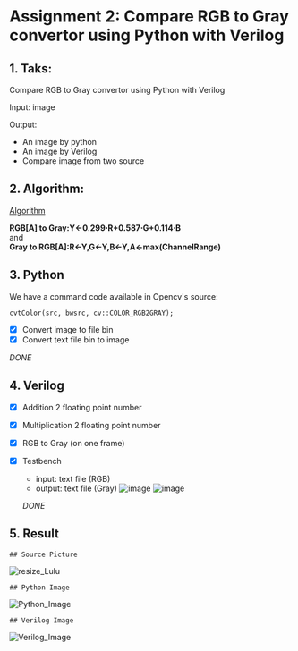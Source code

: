 
# Assignment 2: Compare RGB to Gray convertor using Python with Verilog
## 1. Taks: 
 Compare RGB to Gray convertor using Python with Verilog
 
 Input: image
 
 Output:
- An image by python
- An image by Verilog
- Compare image from two source
      
## 2. Algorithm:
[Algorithm](https://docs.opencv.org/3.4/de/d25/imgproc_color_conversions.html)   


**RGB[A] to Gray:Y←0.299⋅R+0.587⋅G+0.114⋅B**   
                  and     
**Gray to RGB[A]:R←Y,G←Y,B←Y,A←max(ChannelRange)**
## 3. Python
  We have a command code available in Opencv's source:
  
  `cvtColor(src, bwsrc, cv::COLOR_RGB2GRAY);`
  
  - [x] Convert image to file bin
  - [x] Convert text file bin to image

 *DONE*
## 4. Verilog 
- [x] Addition 2 floating point number
- [x] Multiplication 2 floating point number
- [x] RGB to Gray (on one frame)
- [x] Testbench
  - input: text file (RGB)
  - output:  text file (Gray)
 ![image](https://user-images.githubusercontent.com/75322678/112105795-68f84100-8bdf-11eb-83f9-599ae22e09ed.png)
![image](https://user-images.githubusercontent.com/75322678/112105850-79102080-8bdf-11eb-91aa-1d572012731d.png)

  
   *DONE*
## 5. Result 
    ## Source Picture
   ![resize_Lulu](https://user-images.githubusercontent.com/79899558/112816351-82036500-90ab-11eb-91d9-193ab95a43c1.jpg)

    ## Python Image
   ![Python_Image](https://user-images.githubusercontent.com/79899558/112815907-00133c00-90ab-11eb-9582-b9a86c4da60c.jpg)
    
    ## Verilog Image
   ![Verilog_Image](https://user-images.githubusercontent.com/79899558/112815991-1a4d1a00-90ab-11eb-9f49-896742bfaff0.jpg)
